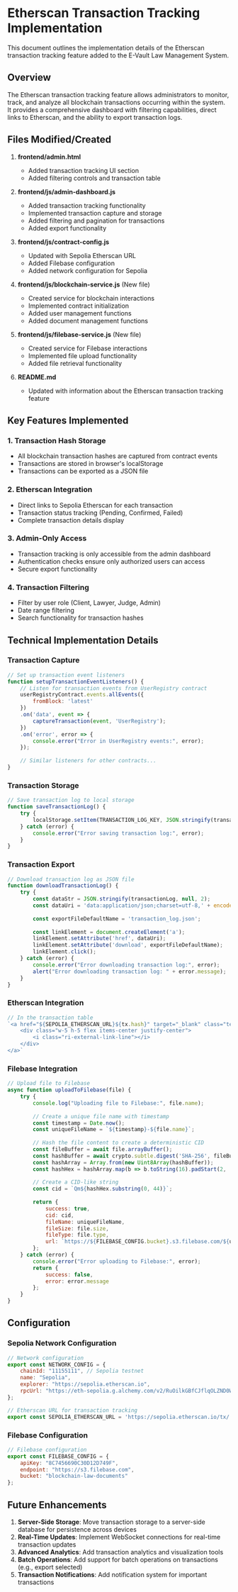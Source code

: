 # Etherscan Transaction Tracking Implementation

This document outlines the implementation details of the Etherscan transaction tracking feature added to the E-Vault Law Management System.

## Overview

The Etherscan transaction tracking feature allows administrators to monitor, track, and analyze all blockchain transactions occurring within the system. It provides a comprehensive dashboard with filtering capabilities, direct links to Etherscan, and the ability to export transaction logs.

## Files Modified/Created

1. **frontend/admin.html**
   - Added transaction tracking UI section
   - Added filtering controls and transaction table

2. **frontend/js/admin-dashboard.js**
   - Added transaction tracking functionality
   - Implemented transaction capture and storage
   - Added filtering and pagination for transactions
   - Added export functionality

3. **frontend/js/contract-config.js**
   - Updated with Sepolia Etherscan URL
   - Added Filebase configuration
   - Added network configuration for Sepolia

4. **frontend/js/blockchain-service.js** (New file)
   - Created service for blockchain interactions
   - Implemented contract initialization
   - Added user management functions
   - Added document management functions

5. **frontend/js/filebase-service.js** (New file)
   - Created service for Filebase interactions
   - Implemented file upload functionality
   - Added file retrieval functionality

6. **README.md**
   - Updated with information about the Etherscan transaction tracking feature

## Key Features Implemented

### 1. Transaction Hash Storage
- All blockchain transaction hashes are captured from contract events
- Transactions are stored in browser's localStorage
- Transactions can be exported as a JSON file

### 2. Etherscan Integration
- Direct links to Sepolia Etherscan for each transaction
- Transaction status tracking (Pending, Confirmed, Failed)
- Complete transaction details display

### 3. Admin-Only Access
- Transaction tracking is only accessible from the admin dashboard
- Authentication checks ensure only authorized users can access
- Secure export functionality

### 4. Transaction Filtering
- Filter by user role (Client, Lawyer, Judge, Admin)
- Date range filtering
- Search functionality for transaction hashes

## Technical Implementation Details

### Transaction Capture
```javascript
// Set up transaction event listeners
function setupTransactionEventListeners() {
    // Listen for transaction events from UserRegistry contract
    userRegistryContract.events.allEvents({
        fromBlock: 'latest'
    })
    .on('data', event => {
        captureTransaction(event, 'UserRegistry');
    })
    .on('error', error => {
        console.error("Error in UserRegistry events:", error);
    });
    
    // Similar listeners for other contracts...
}
```

### Transaction Storage
```javascript
// Save transaction log to local storage
function saveTransactionLog() {
    try {
        localStorage.setItem(TRANSACTION_LOG_KEY, JSON.stringify(transactionLog));
    } catch (error) {
        console.error("Error saving transaction log:", error);
    }
}
```

### Transaction Export
```javascript
// Download transaction log as JSON file
function downloadTransactionLog() {
    try {
        const dataStr = JSON.stringify(transactionLog, null, 2);
        const dataUri = 'data:application/json;charset=utf-8,' + encodeURIComponent(dataStr);
        
        const exportFileDefaultName = 'transaction_log.json';
        
        const linkElement = document.createElement('a');
        linkElement.setAttribute('href', dataUri);
        linkElement.setAttribute('download', exportFileDefaultName);
        linkElement.click();
    } catch (error) {
        console.error("Error downloading transaction log:", error);
        alert("Error downloading transaction log: " + error.message);
    }
}
```

### Etherscan Integration
```javascript
// In the transaction table
`<a href="${SEPOLIA_ETHERSCAN_URL}${tx.hash}" target="_blank" class="text-primary hover:text-primary/80">
    <div class="w-5 h-5 flex items-center justify-center">
        <i class="ri-external-link-line"></i>
    </div>
</a>`
```

### Filebase Integration
```javascript
// Upload file to Filebase
async function uploadToFilebase(file) {
    try {
        console.log("Uploading file to Filebase:", file.name);
        
        // Create a unique file name with timestamp
        const timestamp = Date.now();
        const uniqueFileName = `${timestamp}-${file.name}`;
        
        // Hash the file content to create a deterministic CID
        const fileBuffer = await file.arrayBuffer();
        const hashBuffer = await crypto.subtle.digest('SHA-256', fileBuffer);
        const hashArray = Array.from(new Uint8Array(hashBuffer));
        const hashHex = hashArray.map(b => b.toString(16).padStart(2, '0')).join('');
        
        // Create a CID-like string
        const cid = `Qm${hashHex.substring(0, 44)}`;
        
        return {
            success: true,
            cid: cid,
            fileName: uniqueFileName,
            fileSize: file.size,
            fileType: file.type,
            url: `https://${FILEBASE_CONFIG.bucket}.s3.filebase.com/${uniqueFileName}`
        };
    } catch (error) {
        console.error("Error uploading to Filebase:", error);
        return {
            success: false,
            error: error.message
        };
    }
}
```

## Configuration

### Sepolia Network Configuration
```javascript
// Network configuration
export const NETWORK_CONFIG = {
    chainId: "11155111", // Sepolia testnet
    name: "Sepolia",
    explorer: "https://sepolia.etherscan.io",
    rpcUrl: "https://eth-sepolia.g.alchemy.com/v2/RuOilkGBfCJflqOLZND0WrLWvLFtooRA"
};

// Etherscan URL for transaction tracking
export const SEPOLIA_ETHERSCAN_URL = 'https://sepolia.etherscan.io/tx/';
```

### Filebase Configuration
```javascript
// Filebase configuration
export const FILEBASE_CONFIG = {
    apiKey: "8C7456690C30D12D749F",
    endpoint: "https://s3.filebase.com",
    bucket: "blockchain-law-documents"
};
```

## Future Enhancements

1. **Server-Side Storage**: Move transaction storage to a server-side database for persistence across devices
2. **Real-Time Updates**: Implement WebSocket connections for real-time transaction updates
3. **Advanced Analytics**: Add transaction analytics and visualization tools
4. **Batch Operations**: Add support for batch operations on transactions (e.g., export selected)
5. **Transaction Notifications**: Add notification system for important transactions